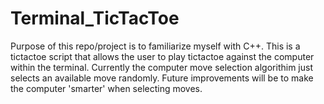 # Terminal_TicTacToe

Purpose of this repo/project is to familiarize myself with C++. This is a tictactoe script that allows the user to play tictactoe against the computer within the terminal. Currently the computer move selection algorithim just selects an available move randomly. Future improvements will be to make the computer 'smarter' when selecting moves.
